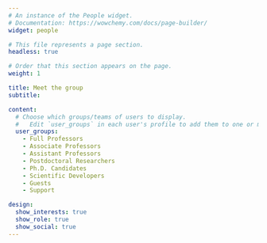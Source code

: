 ```yaml
---
# An instance of the People widget.
# Documentation: https://wowchemy.com/docs/page-builder/
widget: people

# This file represents a page section.
headless: true

# Order that this section appears on the page.
weight: 1

title: Meet the group
subtitle:

content:
  # Choose which groups/teams of users to display.
  #   Edit `user_groups` in each user's profile to add them to one or more of these groups.
  user_groups:
    - Full Professors
    - Associate Professors
    - Assistant Professors
    - Postdoctoral Researchers
    - Ph.D. Candidates
    - Scientific Developers
    - Guests
    - Support

design:
  show_interests: true
  show_role: true
  show_social: true
---
```

